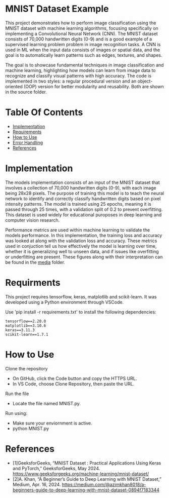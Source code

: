 # MNIST Dataset Example
This project demonstrates how to perform image classification using the MNIST dataset with machine learning algorithms, focusing specifically on implementing a Convolutional Neural Network (CNN). The MNIST dataset consists of 70,000 handwritten digits (0-9) and is a good example of a supervised learning problem problem in image recognition tasks. A CNN is used in ML when the input data consists of images or spatial data, and the goal is to automatically learn patterns such as edges, textures, and shapes. 

The goal is to showcase fundamental techniques in image classification and machine learning, highlighting how models can learn from image data to recognize and classify visual patterns with high accuracy. The code is implemented in two styles: a regular procedural version and an object-oriented (OOP) version for better modularity and reusability. Both are shown in the source folder.
# Table Of Contents
- [Implementation](#implementation)
- [Requirements](#requirments)
- [How to Use](#how-to-use)
- [Error Handling](#error-handling)
- [References](#references)
# Implementation
The models implementation consists of an input of the MNIST dataset that involves a collection of 70,000 handwritten digits (0-9), with each image being 28x28 pixels. The purpose of training this model is to teach the neural network to identify and correctly classify handwritten digits based on pixel intensity patterns. The model is trained using 25 epochs, meaning it is passed through 25 times, with a validation split of 0.2 to prevent overfitting. This dataset is used widely for educational puroposes in deep learning and computer vision research. 

Performance metrics are used within machine learning to validate the models performance. In this implementation, the training loss and accuracy was looked at along with the validation loss and accuracy. These metrics used in conjuction tell us how effectively the model is learning over time, whether it is generalizing well to unseen data, and if issues like overfitting or underfitting are present. These figures along with their interpretation can be found in the [media](#media) folder. 
# Requirments 
This project requires tensorflow, keras, matplotlib and scikit-learn. It was developed using a Python environment through VSCode.

Use 'pip install -r requirements.txt' to install the following dependencies:

```
tensorflow==2.20.0
matplotlib==3.10.6
keras==3.11.3
scikit-learn==1.7.1
```
# How to Use
Clone the repository
- On GitHub, click the Code button and copy the HTTPS URL.
- In VS Code, choose Clone Repository, then paste the URL.

Run the file
- Locate the file named MNIST.py.

Run using:
- Make sure your enviornment is active.
- python MNIST.py

# References 
- [1]GeeksforGeeks, “MNIST Dataset : Practical Applications Using Keras and PyTorch,” GeeksforGeeks, May 2024. https://www.geeksforgeeks.org/machine-learning/mnist-dataset/
- [2]A. Khan, “A Beginner’s Guide to Deep Learning with MNIST Dataset,” Medium, Apr. 16, 2024. https://medium.com/@azimkhan8018/a-beginners-guide-to-deep-learning-with-mnist-dataset-0894f7183344
‌
